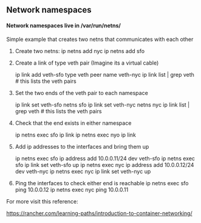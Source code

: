 ## Network namespaces

#### Network namespaces live in /var/run/netns/

Simple example that creates two netns that communicates with each other
1. Create two netns: 
	ip netns add nyc
	ip netns add sfo

2. Create a link of type veth pair (Imagine its a virtual cable)

	ip link add veth-sfo type veth peer name veth-nyc
	ip link list | grep veth # this lists the veth pairs

3. Set the two ends of the veth pair to each namespace
	
	ip link set veth-sfo netns sfo
	ip link set veth-nyc netns nyc
	ip link list | grep veth # this lists the veth pairs

4. Check that the end exists in either namespace
	
	ip netns exec sfo ip link
	ip netns exec nyo ip link

5. Add ip addresses to the interfaces and bring them up

	ip netns exec sfo ip address add 10.0.0.11/24 dev veth-sfo
	ip netns exec sfo ip link set veth-sfo up
	ip netns exec nyc ip address add 10.0.0.12/24 dev veth-nyc
	ip netns exec nyc ip link set veth-nyc up

6. Ping the interfaces to check either end is reachable
	ip netns exec sfo ping 10.0.0.12
	ip netns exec nyc ping 10.0.0.11




For more visit this reference:

https://rancher.com/learning-paths/introduction-to-container-networking/
